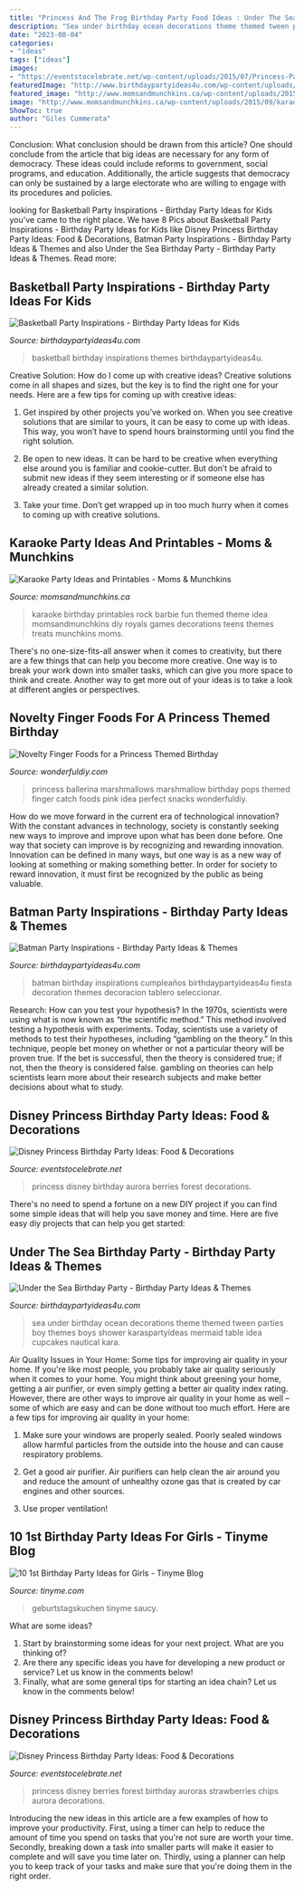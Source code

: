 ```yaml
---
title: "Princess And The Frog Birthday Party Food Ideas : Under The Sea Birthday Party"
description: "Sea under birthday ocean decorations theme themed tween parties boy themes boys shower karaspartyideas mermaid table idea cupcakes nautical kara"
date: "2023-08-04"
categories:
- "ideas"
tags: ["ideas"]
images:
- "https://eventstocelebrate.net/wp-content/uploads/2015/07/Princess-Party-Food-Grey-Stuff-Dip.jpg"
featuredImage: "http://www.birthdaypartyideas4u.com/wp-content/uploads/2017/11/Batman-Birthday-Party.png"
featured_image: "http://www.momsandmunchkins.ca/wp-content/uploads/2015/09/karaoke-party-ideas-9.jpg"
image: "http://www.momsandmunchkins.ca/wp-content/uploads/2015/09/karaoke-party-ideas-9.jpg"
ShowToc: true
author: "Giles Cummerata"
---
```



Conclusion: What conclusion should be drawn from this article?
One should conclude from the article that big ideas are necessary for any form of democracy. These ideas could include reforms to government, social programs, and education. Additionally, the article suggests that democracy can only be sustained by a large electorate who are willing to engage with its procedures and policies.

	

		
looking for Basketball Party Inspirations - Birthday Party Ideas for Kids you've came to the right place. We have 8 Pics about Basketball Party Inspirations - Birthday Party Ideas for Kids like Disney Princess Birthday Party Ideas: Food &amp; Decorations, Batman Party Inspirations - Birthday Party Ideas &amp; Themes and also Under the Sea Birthday Party - Birthday Party Ideas &amp; Themes. Read more:
		
    
## Basketball Party Inspirations - Birthday Party Ideas For Kids

<img loading=lazy src="https://www.birthdaypartyideas4u.com/wp-content/uploads/2017/12/Basketball-Party-2.png" onerror="this.onerror=null;this.src='https://tse3.mm.bing.net/th?id=OIP.reBjro2PmfYqJzP8IxGX3wHaLZ&amp;pid=15.1';" alt="Basketball Party Inspirations - Birthday Party Ideas for Kids">

_Source: birthdaypartyideas4u.com_

>basketball birthday inspirations themes birthdaypartyideas4u. 

	

Creative Solution: How do I come up with creative ideas?
Creative solutions come in all shapes and sizes, but the key is to find the right one for your needs. Here are a few tips for coming up with creative ideas:
1. Get inspired by other projects you’ve worked on. When you see creative solutions that are similar to yours, it can be easy to come up with ideas. This way, you won’t have to spend hours brainstorming until you find the right solution.

2. Be open to new ideas. It can be hard to be creative when everything else around you is familiar and cookie-cutter. But don’t be afraid to submit new ideas if they seem interesting or if someone else has already created a similar solution.

3. Take your time. Don’t get wrapped up in too much hurry when it comes to coming up with creative solutions.

    
## Karaoke Party Ideas And Printables - Moms &amp; Munchkins

<img loading=lazy src="http://www.momsandmunchkins.ca/wp-content/uploads/2015/09/karaoke-party-ideas-9.jpg" onerror="this.onerror=null;this.src='https://tse2.mm.bing.net/th?id=OIP.v8TyBHAZFFv2BuQK2hj97gHaMB&amp;pid=15.1';" alt="Karaoke Party Ideas and Printables - Moms &amp; Munchkins">

_Source: momsandmunchkins.ca_

>karaoke birthday printables rock barbie fun themed theme idea momsandmunchkins diy royals games decorations teens themes treats munchkins moms. 

	

There's no one-size-fits-all answer when it comes to creativity, but there are a few things that can help you become more creative. One way is to break your work down into smaller tasks, which can give you more space to think and create. Another way to get more out of your ideas is to take a look at different angles or perspectives.

    
## Novelty Finger Foods For A Princess Themed Birthday

<img loading=lazy src="http://cdn.wonderfuldiy.com/wp-content/uploads/2016/04/Princess-marshmallow-pops.jpg" onerror="this.onerror=null;this.src='https://tse2.mm.bing.net/th?id=OIP.0fu0AJwTZJMaL-Ey1CEczQHaLH&amp;pid=15.1';" alt="Novelty Finger Foods for a Princess Themed Birthday">

_Source: wonderfuldiy.com_

>princess ballerina marshmallows marshmallow birthday pops themed finger catch foods pink idea perfect snacks wonderfuldiy. 

	

How do we move forward in the current era of technological innovation? With the constant advances in technology, society is constantly seeking new ways to improve and improve upon what has been done before. One way that society can improve is by recognizing and rewarding innovation. Innovation can be defined in many ways, but one way is as a new way of looking at something or making something better. In order for society to reward innovation, it must first be recognized by the public as being valuable.

    
## Batman Party Inspirations - Birthday Party Ideas &amp; Themes

<img loading=lazy src="http://www.birthdaypartyideas4u.com/wp-content/uploads/2017/11/Batman-Birthday-Party.png" onerror="this.onerror=null;this.src='https://tse1.mm.bing.net/th?id=OIP.F1KFaL-yWlxT6kTn6iZ0dQHaLZ&amp;pid=15.1';" alt="Batman Party Inspirations - Birthday Party Ideas &amp; Themes">

_Source: birthdaypartyideas4u.com_

>batman birthday inspirations cumpleaños birthdaypartyideas4u fiesta decoration themes decoracion tablero seleccionar. 

	

Research: How can you test your hypothesis?
In the 1970s, scientists were using what is now known as “the scientific method.” This method involved testing a hypothesis with experiments. Today, scientists use a variety of methods to test their hypotheses, including “gambling on the theory.” In this technique, people bet money on whether or not a particular theory will be proven true. If the bet is successful, then the theory is considered true; if not, then the theory is considered false. gambling on theories can help scientists learn more about their research subjects and make better decisions about what to study.

    
## Disney Princess Birthday Party Ideas: Food &amp; Decorations

<img loading=lazy src="https://eventstocelebrate.net/wp-content/uploads/2015/07/Princess-Party-Food-Grey-Stuff-Dip.jpg" onerror="this.onerror=null;this.src='https://tse4.mm.bing.net/th?id=OIP.TjxbctRbdIJij8m1RXr6ugHaLH&amp;pid=15.1';" alt="Disney Princess Birthday Party Ideas: Food &amp; Decorations">

_Source: eventstocelebrate.net_

>princess disney birthday aurora berries forest decorations. 

	

There's no need to spend a fortune on a new DIY project if you can find some simple ideas that will help you save money and time. Here are five easy diy projects that can help you get started: 

    
## Under The Sea Birthday Party - Birthday Party Ideas &amp; Themes

<img loading=lazy src="http://i1.wp.com/www.birthdaypartyideas4u.com/wp-content/uploads/2015/05/Under-the-Sea-Birthday-Party-tablesetting.jpg" onerror="this.onerror=null;this.src='https://tse2.mm.bing.net/th?id=OIP._2JS9CpMr5wraVzB7tWcHwHaLH&amp;pid=15.1';" alt="Under the Sea Birthday Party - Birthday Party Ideas &amp; Themes">

_Source: birthdaypartyideas4u.com_

>sea under birthday ocean decorations theme themed tween parties boy themes boys shower karaspartyideas mermaid table idea cupcakes nautical kara. 

	

Air Quality Issues in Your Home: Some tips for improving air quality in your home.
If you're like most people, you probably take air quality seriously when it comes to your home. You might think about greening your home, getting a air purifier, or even simply getting a better air quality index rating. However, there are other ways to improve air quality in your home as well – some of which are easy and can be done without too much effort. Here are a few tips for improving air quality in your home: 
1) Make sure your windows are properly sealed. Poorly sealed windows allow harmful particles from the outside into the house and can cause respiratory problems.

2) Get a good air purifier. Air purifiers can help clean the air around you and reduce the amount of unhealthy ozone gas that is created by car engines and other sources.

3) Use proper ventilation!

    
## 10 1st Birthday Party Ideas For Girls - Tinyme Blog

<img loading=lazy src="https://www.tinyme.com/blog/wp-content/uploads/10-first-birthday-party-ideas-for-girls/10-First-Birthday-Party-Ideas-for-Girls-1.jpg" onerror="this.onerror=null;this.src='https://tse4.mm.bing.net/th?id=OIP.hMO3h5LCsxsq32oOpHAVCwHaLG&amp;pid=15.1';" alt="10 1st Birthday Party Ideas for Girls - Tinyme Blog">

_Source: tinyme.com_

>geburtstagskuchen tinyme saucy. 

	

What are some ideas?
1. Start by brainstorming some ideas for your next project. What are you thinking of?
2. Are there any specific ideas you have for developing a new product or service? Let us know in the comments below!
3. Finally, what are some general tips for starting an idea chain? Let us know in the comments below!

    
## Disney Princess Birthday Party Ideas: Food &amp; Decorations

<img loading=lazy src="https://eventstocelebrate.net/wp-content/uploads/2015/07/Princess-Party-Food-Auroras-Forest-Berries.jpg" onerror="this.onerror=null;this.src='https://tse4.mm.bing.net/th?id=OIP.lIq8co8dwcQ_t5c7UYC3jwHaLG&amp;pid=15.1';" alt="Disney Princess Birthday Party Ideas: Food &amp; Decorations">

_Source: eventstocelebrate.net_

>princess disney berries forest birthday auroras strawberries chips aurora decorations. 

	

Introducing the new ideas in this article are a few examples of how to improve your productivity. First, using a timer can help to reduce the amount of time you spend on tasks that you're not sure are worth your time. Secondly, breaking down a task into smaller parts will make it easier to complete and will save you time later on. Thirdly, using a planner can help you to keep track of your tasks and make sure that you're doing them in the right order.

